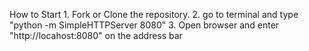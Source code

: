 How to Start
	1. Fork or Clone the repository.
	2. go to terminal and type "python -m SimpleHTTPServer 8080"
	3. Open browser and enter "http://locahost:8080" on the address bar
